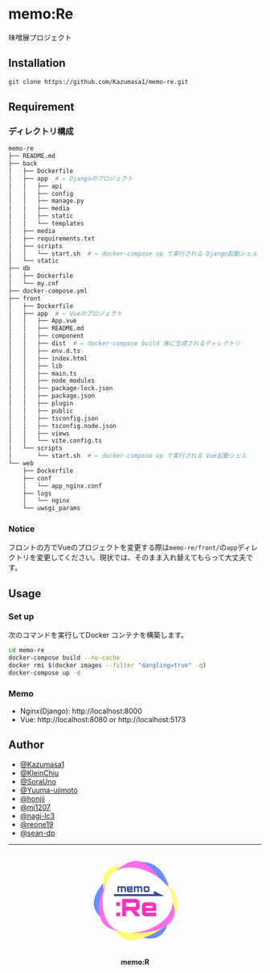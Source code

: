 # memo:Re
味噌展プロジェクト

## Installation

```bash
git clone https://github.com/Kazumasa1/memo-re.git
```

## Requirement

### ディレクトリ構成

```bash
memo-re
├── README.md
├── back
│   ├── Dockerfile
│   ├── app  # ← Djangoのプロジェクト
│   │   ├── api
│   │   ├── config
│   │   ├── manage.py
│   │   ├── media
│   │   ├── static
│   │   └── templates
│   ├── media
│   ├── requirements.txt
│   ├── scripts
│   │   └── start.sh  # ← docker-compose up で実行される Django起動シェル
│   └── static
├── db
│   ├── Dockerfile
│   └── my.cnf
├── docker-compose.yml
├── front
│   ├── Dockerfile
│   ├── app  # ← Vueのプロジェクト
│   │   ├── App.vue
│   │   ├── README.md
│   │   ├── component
│   │   ├── dist  # ← docker-compose build 後に生成されるディレクトリ
│   │   ├── env.d.ts
│   │   ├── index.html
│   │   ├── lib
│   │   ├── main.ts
│   │   ├── node_modules
│   │   ├── package-lock.json
│   │   ├── package.json
│   │   ├── plugin
│   │   ├── public
│   │   ├── tsconfig.json
│   │   ├── tsconfig.node.json
│   │   ├── views
│   │   └── vite.config.ts
│   └── scripts
│       └── start.sh  # ← docker-compose up で実行される Vue起動シェル
└── web
    ├── Dockerfile
    ├── conf
    │   └── app_nginx.conf
    ├── logs
    │   └── nginx
    └── uwsgi_params
```
### Notice

フロントの方でVueのプロジェクトを変更する際は```memo-re/front/```の```app```ディレクトリを変更してください。現状では、そのまま入れ替えてもらって大丈夫です。

## Usage

### Set up

次のコマンドを実行してDocker コンテナを構築します。

```bash
cd memo-re
docker-compose build --no-cache
docker rmi $(docker images --filter "dangling=true" -q)
docker-compose up -d
```

### Memo

- Nginx(Django): http://localhost:8000
- Vue: http://localhost:8080 or http://localhost:5173

## Author

- [@Kazumasa1](https://github.com/Kazumasa1)
- [@KleinChiu](https://github.com/KleinChiu)
- [@SoraUno](https://github.com/SoraUno)
- [@Yuuma-ujimoto](https://github.com/Yuuma-ujimoto)
- [@honjii](https://github.com/honjii)
- [@mi1207](https://github.com/mi1207)
- [@nagi-lc3](https://github.com/nagi-lc3)
- [@reone19](https://github.com/reone19)
- [@sean-dp](https://github.com/sean-dp)

---
<p align="center">
    <svg width="216" height="210" viewBox="0 0 108 105" fill="none" xmlns="http://www.w3.org/2000/svg"><path d="M89.0018 47.0476C89.0018 65.4541 87.4947 86.1091 68.9344 86.1091C50.3741 86.1091 13.0018 69.7 13.0018 51.2934C13.0018 32.8869 42.3582 10.1091 60.9185 10.1091C79.4788 10.1091 89.0018 28.6411 89.0018 47.0476Z" fill="#6D8DFF"></path><path d="M79.4466 28.5507C92.7051 38.2343 99.594 43.1329 94.1587 61.0694C89.8881 75.1623 53.965 94.6682 40.7065 84.9847C27.4479 75.3011 16.318 32.9118 25.7686 19.9722C35.2193 7.03254 67.434 19.7772 79.4466 28.5507Z" fill="#FCFF6D"></path><path d="M31.3112 23.0611C44.3819 8.91625 56.8435 4.17526 68.0382 14.5199C79.2329 24.8645 102.462 55.8928 89.3913 70.0376C76.3205 84.1824 35.3365 83.2524 24.1418 72.9078C12.9471 62.5632 18.2404 37.2059 31.3112 23.0611Z" fill="#FF6DE8"></path><path d="M25.4052 30.9409C32.3408 13.791 50.1957 12.9156 66.1702 19.3759C82.1447 25.8361 96.7003 41.0309 89.7647 58.1809C82.8292 75.3308 53.1464 84.9945 37.1719 78.5343C21.1974 72.074 18.4696 48.0909 25.4052 30.9409Z" fill="white"></path><path d="M36.54 40V34.2H43.52C43.7867 34.2 44.03 34.2667 44.25 34.4C44.47 34.5333 44.6433 34.71 44.77 34.93C44.9033 35.15 44.97 35.39 44.97 35.65V40H43.45V35.73H41.53V40H39.99V35.73H38.07V40H36.54ZM47.335 40C47.075 40 46.835 39.9333 46.615 39.8C46.395 39.6667 46.2183 39.49 46.085 39.27C45.9517 39.05 45.885 38.81 45.885 38.55V35.65C45.885 35.39 45.9517 35.15 46.085 34.93C46.2183 34.71 46.395 34.5333 46.615 34.4C46.835 34.2667 47.075 34.2 47.335 34.2H50.315C50.5817 34.2 50.825 34.2667 51.045 34.4C51.265 34.5333 51.4383 34.71 51.565 34.93C51.6983 35.15 51.765 35.39 51.765 35.65V37.87H47.415V38.47H51.765V40H47.335ZM47.415 36.53H50.235V35.73H47.415V36.53ZM52.8388 40V34.2H59.8188C60.0855 34.2 60.3288 34.2667 60.5488 34.4C60.7688 34.5333 60.9422 34.71 61.0688 34.93C61.2022 35.15 61.2688 35.39 61.2688 35.65V40H59.7488V35.73H57.8288V40H56.2888V35.73H54.3688V40H52.8388ZM64.0342 40C63.7742 40 63.5342 39.9333 63.3142 39.8C63.0942 39.6667 62.9176 39.49 62.7842 39.27C62.6509 39.05 62.5842 38.81 62.5842 38.55V35.65C62.5842 35.39 62.6509 35.15 62.7842 34.93C62.9176 34.71 63.0942 34.5333 63.3142 34.4C63.5342 34.2667 63.7742 34.2 64.0342 34.2H67.0142C67.2809 34.2 67.5242 34.2667 67.7442 34.4C67.9642 34.5333 68.1376 34.71 68.2642 34.93C68.3976 35.15 68.4642 35.39 68.4642 35.65V38.55C68.4642 38.81 68.3976 39.05 68.2642 39.27C68.1376 39.49 67.9642 39.6667 67.7442 39.8C67.5242 39.9333 67.2809 40 67.0142 40H64.0342ZM64.1142 38.47H66.9342V35.73H64.1142V38.47Z" fill="#3D5093"></path><path d="M35.296 53.776V50.08H38.968V53.776H35.296ZM35.296 64V60.328H38.968V64H35.296ZM54.6897 64L49.6737 58.024H54.5457L58.5297 62.728V64H54.6897ZM41.2737 64V46.744H54.9777C55.6337 46.744 56.2257 46.904 56.7537 47.224C57.2977 47.544 57.7297 47.976 58.0497 48.52C58.3857 49.064 58.5537 49.656 58.5537 50.296V54.76C58.5537 55.4 58.3857 55.992 58.0497 56.536C57.7297 57.08 57.2977 57.512 56.7537 57.832C56.2257 58.152 55.6337 58.312 54.9777 58.312L44.9937 58.336V64H41.2737ZM44.9937 54.568H54.7857V50.464H44.9937V54.568ZM64.4384 64C63.8144 64 63.2384 63.84 62.7104 63.52C62.1824 63.2 61.7584 62.776 61.4384 62.248C61.1184 61.72 60.9584 61.144 60.9584 60.52V53.56C60.9584 52.936 61.1184 52.36 61.4384 51.832C61.7584 51.304 62.1824 50.88 62.7104 50.56C63.2384 50.24 63.8144 50.08 64.4384 50.08H71.5904C72.2304 50.08 72.8144 50.24 73.3424 50.56C73.8704 50.88 74.2864 51.304 74.5904 51.832C74.9104 52.36 75.0704 52.936 75.0704 53.56V58.888H64.6304V60.328H75.0704V64H64.4384ZM64.6304 55.672H71.3984V53.752H64.6304V55.672Z" fill="#FF30B9"></path><line x1="33" y1="43" x2="79" y2="43" stroke="#3D5093" stroke-width="2"></line><path d="M82.9681 43.8464L72.7859 48.9673L72.7304 38.8411L82.9681 43.8464Z" fill="#3D5093"></path><rect x="83" y="43.9999" width="5.99999" height="12" transform="rotate(90 83 43.9999)" fill="white"></rect></svg>
    <br>
    <b>memo:R</b>
</p>